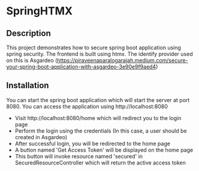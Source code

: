# SpringHTMX


## Description

This project demonstrates how to secure spring boot application using spring security. The frontend is built using htmx.
The identify provider used on this is Asgardeo (https://piraveenaparalogarajah.medium.com/secure-your-spring-boot-application-with-asgardeo-3e90e9f9aed4)


## Installation
You can start the spring boot application which will start the server at port 8080. You can access the application using http://localhost:8080

* Visit http://localhost:8080/home which will redirect you to the login page
* Perform the login using the credentials (In this case, a user should be created in Asgardeo)
* After successful login, you will be redirected to the home page
* A button named 'Get Access Token' will be displayed on the home page
* This button will invoke resource named 'secured' in SecuredResourceController which will return the active access token

